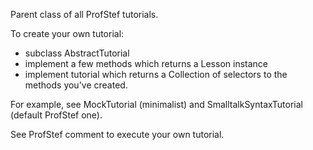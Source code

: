 Parent class of all ProfStef tutorials.To create your own tutorial:- subclass AbstractTutorial- implement a few methods which returns a Lesson instance- implement tutorial which returns a Collection of selectors to the methods you've created.For example, see MockTutorial (minimalist) and SmalltalkSyntaxTutorial (default ProfStef one).See ProfStef comment to execute your own tutorial.